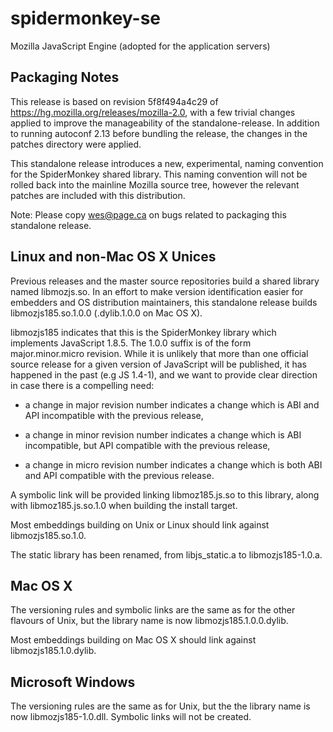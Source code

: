 # spidermonkey-se
Mozilla JavaScript Engine (adopted for the application servers) 

Packaging Notes
---------------
This release is based on revision 5f8f494a4c29 of https://hg.mozilla.org/releases/mozilla-2.0, with
a few trivial changes applied to improve the manageability of the standalone-release. In addition
to running autoconf 2.13 before bundling the release, the changes in the patches directory were
applied.

This standalone release introduces a new, experimental, naming convention for the SpiderMonkey
shared library.  This naming convention will not be rolled back into the mainline Mozilla source
tree, however the relevant patches are included with this distribution.

Note: Please copy wes@page.ca on bugs related to packaging this standalone release.

Linux and non-Mac OS X Unices
-----------------------------
Previous releases and the master source repositories build a shared library named libmozjs.so. In
an effort to make version identification easier for embedders and OS distribution maintainers, this
standalone release builds libmozjs185.so.1.0.0  (.dylib.1.0.0 on Mac OS X).

libmozjs185 indicates that this is the SpiderMonkey library which implements JavaScript 1.8.5. The
1.0.0 suffix is of the form major.minor.micro revision.  While it is unlikely that more than one
official source release for a given version of JavaScript will be published, it has happened in the
past (e.g JS 1.4-1), and we want to provide clear direction in case there is a compelling need:

* a change in major revision number indicates a change which is ABI and API incompatible with the
  previous release,

* a change in minor revision number indicates a change which is ABI incompatible, but API
  compatible with the previous release,

* a change in micro revision number indicates a change which is both ABI and API compatible with
  the previous release.

A symbolic link will be provided linking libmoz185.js.so to this library, along with
libmoz185.js.so.1.0 when building the install target.

Most embeddings building on Unix or Linux should link against libmozjs185.so.1.0.

The static library has been renamed, from libjs_static.a to libmozjs185-1.0.a.

Mac OS X
--------
The versioning rules and symbolic links are the same as for the other flavours of Unix, but the
library name is now libmozjs185.1.0.0.dylib.

Most embeddings building on Mac OS X should link against libmozjs185.1.0.dylib.

Microsoft Windows
-----------------
The versioning rules are the same as for Unix, but the the library name is now
libmozjs185-1.0.dll. Symbolic links will not be created.

